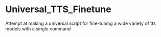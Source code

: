 # Universal_TTS_Finetune
Attempt at making a universal script for fine-tuning a wide variety of tts models with a single command
